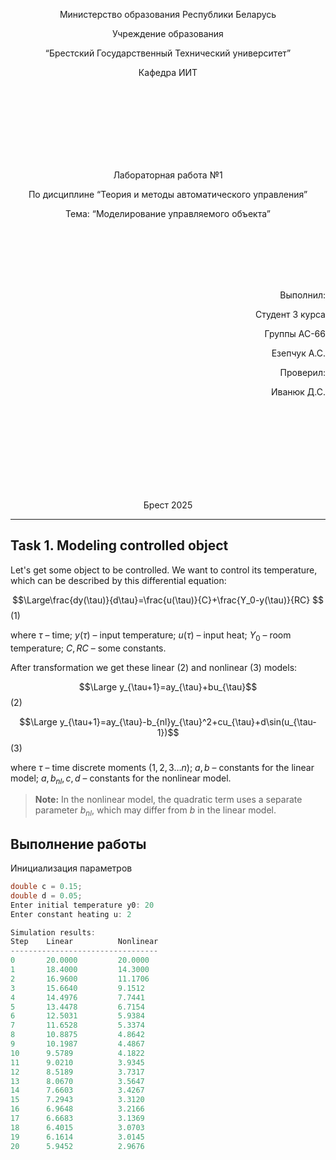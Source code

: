 <p align="center"> Министерство образования Республики Беларусь</p>
<p align="center">Учреждение образования</p>
<p align="center">“Брестский Государственный Технический университет”</p>
<p align="center">Кафедра ИИТ</p>
<br><br><br><br><br><br><br>
<p align="center">Лабораторная работа №1</p>
<p align="center">По дисциплине “Теория и методы автоматического управления”</p>
<p align="center">Тема: “Моделирование управляемого объекта”</p>
<br><br><br><br><br>
<p align="right">Выполнил:</p>
<p align="right">Студент 3 курса</p>
<p align="right">Группы АС-66</p>
<p align="right">Езепчук А.С.</p>
<p align="right">Проверил:</p>
<p align="right">Иванюк Д.С.</p>
<br><br><br><br><br><br><br><br>
<p align="center">Брест 2025</p>

---
## Task 1. Modeling controlled object
Let's get some object to be controlled. We want to control its temperature, which can be described by this differential equation:

$$\Large\frac{dy(\tau)}{d\tau}=\frac{u(\tau)}{C}+\frac{Y_0-y(\tau)}{RC} $$ (1)

where $\tau$ – time; $y(\tau)$ – input temperature; $u(\tau)$ – input heat; $Y_0$ – room temperature; $C,RC$ – some constants.

After transformation we get these linear (2) and nonlinear (3) models:

$$\Large y_{\tau+1}=ay_{\tau}+bu_{\tau}$$ (2)

$$\Large y_{\tau+1}=ay_{\tau}-b_{nl}y_{\tau}^2+cu_{\tau}+d\sin(u_{\tau-1})$$ (3)

where $\tau$ – time discrete moments ($1,2,3{\dots}n$); $a,b$ – constants for the linear model; $a,b_{nl},c,d$ – constants for the nonlinear model.

> **Note:** In the nonlinear model, the quadratic term uses a separate parameter $b_{nl}$, which may differ from $b$ in the linear model.

## Выполнение работы
Инициализация параметров  
```cpp
double c = 0.15;
double d = 0.05;
Enter initial temperature y0: 20   
Enter constant heating u: 2

Simulation results:
Step    Linear          Nonlinear  
---------------------------------  
0       20.0000         20.0000    
1       18.4000         14.3000    
2       16.9600         11.1706    
3       15.6640         9.1512     
4       14.4976         7.7441     
5       13.4478         6.7154     
6       12.5031         5.9384     
7       11.6528         5.3374     
8       10.8875         4.8642     
9       10.1987         4.4867     
10      9.5789          4.1822     
11      9.0210          3.9345     
12      8.5189          3.7317     
13      8.0670          3.5647     
14      7.6603          3.4267     
15      7.2943          3.3120     
16      6.9648          3.2166     
17      6.6683          3.1369     
18      6.4015          3.0703     
19      6.1614          3.0145     
20      5.9452          2.9676
```